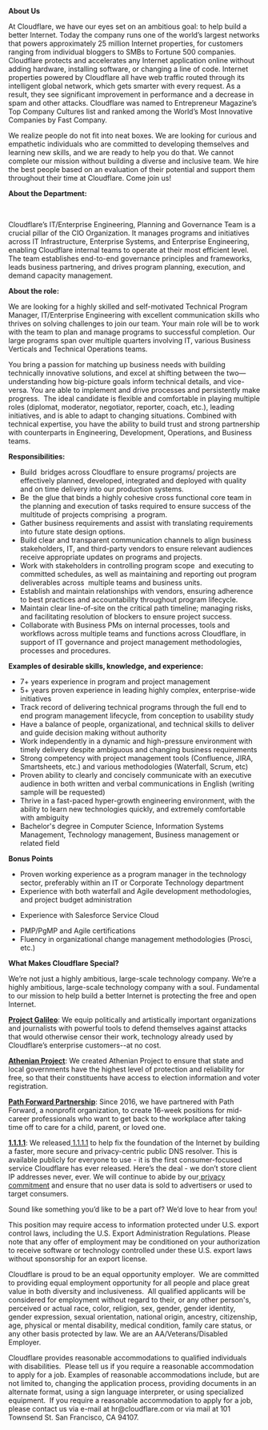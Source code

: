 <div class="content-intro">
	<div><strong>About Us</strong></div>
	<div>
		<p><span style="font-weight: 400;">At Cloudflare, we have our eyes set on an ambitious goal: to help build a better Internet. Today the company runs one of the world’s largest networks that powers approximately 25 million Internet properties, for customers ranging from individual bloggers to SMBs to Fortune 500 companies. Cloudflare protects and accelerates any Internet application online without adding hardware, installing software, or changing a line of code. Internet properties powered by Cloudflare all have web traffic routed through its intelligent global network, which gets smarter with every request. As a result, they see significant improvement in performance and a decrease in spam and other attacks. Cloudflare was named to Entrepreneur Magazine’s Top Company Cultures list and ranked among the World’s Most Innovative Companies by Fast Company.</span><span style="font-weight: 400;">&nbsp;</span></p>
		<p><span style="font-weight: 400;">We realize people do not fit into neat boxes. We are looking for curious and empathetic individuals who are committed to developing themselves and learning new skills, and we are ready to help you do that. We cannot complete our mission without building a diverse and inclusive team. We hire the best people based on an evaluation of their potential and support them throughout their time at Cloudflare. Come join us!&nbsp;</span></p>
	</div>
</div>
<p><strong>About the Department:</strong></p>
<p>&nbsp;</p>
<p><span style="font-weight: 400;">Cloudflare’s IT/Enterprise Engineering, Planning and Governance Team is a crucial pillar of the CIO Organization. It manages programs and initiatives across IT Infrastructure, Enterprise Systems, and Enterprise Engineering, enabling Cloudflare internal teams to operate at their most efficient level. The team establishes end-to-end governance principles and frameworks, leads business partnering, and drives program planning, execution, and demand capacity management.&nbsp;</span></p>
<p><strong>About the role:</strong></p>
<p><span style="font-weight: 400;">We are looking for a highly skilled and self-motivated Technical Program Manager, IT/Enterprise Engineering with excellent communication skills who thrives on solving challenges to join our team. Your main role will be to work with the team to plan and manage programs to successful completion. Our large programs span over multiple quarters involving IT, various Business Verticals and Technical Operations teams.&nbsp;</span></p>
<p><span style="font-weight: 400;">You bring a passion for matching up business needs with building technically innovative solutions, and excel at shifting between the two—understanding how big-picture goals inform technical details, and vice-versa. You are able to implement and drive processes and persistently make progress.&nbsp; The ideal candidate is flexible and comfortable in playing multiple roles (diplomat, moderator, negotiator, reporter, coach, etc.), leading initiatives, and is able to adapt to changing situations. Combined with technical expertise, you have the ability to build trust and strong partnership with counterparts in Engineering, Development, Operations, and Business teams.</span></p>
<p><strong>Re</strong><strong>sponsibilities:</strong></p>
<ul>
	<li style="font-weight: 400;"><span style="font-weight: 400;">Build&nbsp; bridges across Cloudflare to ensure programs/ projects are effectively planned, developed, integrated and deployed with quality and on time delivery into our production systems.</span></li>
	<li style="font-weight: 400;"><span style="font-weight: 400;">Be&nbsp; the glue that binds a highly cohesive cross functional core team in the planning and execution of tasks required to ensure success of the multitude of projects comprising&nbsp; a program.</span></li>
	<li style="font-weight: 400;"><span style="font-weight: 400;">Gather business requirements and assist with translating requirements into future state design options.</span></li>
	<li style="font-weight: 400;"><span style="font-weight: 400;">Build clear and transparent communication channels to align business stakeholders, IT, and third-party vendors to ensure relevant audiences receive appropriate updates on programs and projects.</span></li>
	<li style="font-weight: 400;"><span style="font-weight: 400;">Work with stakeholders in controlling program scope&nbsp; and executing to committed schedules, as well as maintaining and reporting out program deliverables across&nbsp; multiple teams and business units.</span></li>
	<li style="font-weight: 400;"><span style="font-weight: 400;">Establish and maintain relationships with vendors, ensuring adherence to best practices and accountability throughout program lifecycle.</span></li>
	<li style="font-weight: 400;"><span style="font-weight: 400;">Maintain clear line-of-site on the critical path timeline; managing risks, and facilitating resolution of blockers to ensure project success.</span></li>
	<li style="font-weight: 400;"><span style="font-weight: 400;">Collaborate with Business PMs on internal processes, tools and workflows across multiple teams and functions across Cloudflare, in support of IT governance and project management methodologies, processes and procedures.</span></li>
</ul>
<p><strong>Examples of desirable skills, knowledge, and experience:</strong></p>
<ul>
	<li style="font-weight: 400;"><span style="font-weight: 400;">7+ years experience in program and project management</span></li>
	<li style="font-weight: 400;"><span style="font-weight: 400;">5+ years proven experience in leading highly complex, enterprise-wide initiatives</span></li>
	<li style="font-weight: 400;"><span style="font-weight: 400;">Track record of delivering technical programs through the full end to end program management lifecycle, from conception to usability study</span></li>
	<li style="font-weight: 400;"><span style="font-weight: 400;">Have a balance of people, organizational, and technical skills to deliver and guide decision making without authority</span></li>
	<li style="font-weight: 400;"><span style="font-weight: 400;">Work independently in a dynamic and high-pressure environment with timely delivery despite ambiguous and changing business requirements</span></li>
	<li style="font-weight: 400;"><span style="font-weight: 400;">Strong competency with project management tools (Confluence, JIRA, Smartsheets, etc.) and various methodologies (Waterfall, Scrum, etc)&nbsp;&nbsp;</span></li>
	<li style="font-weight: 400;"><span style="font-weight: 400;">Proven ability to clearly and concisely communicate with an executive audience in both written and verbal communications in English (writing sample will be requested)</span></li>
	<li style="font-weight: 400;"><span style="font-weight: 400;">Thrive in a fast-paced hyper-growth engineering environment, with the ability to learn new technologies quickly, and extremely comfortable&nbsp; with ambiguity</span></li>
	<li style="font-weight: 400;"><span style="font-weight: 400;">Bachelor's degree in Computer Science, Information Systems Management, Technology management, Business management or related field</span></li>
</ul>
<p><strong>Bonus Points</strong></p>
<ul>
	<li style="font-weight: 400;"><span style="font-weight: 400;">Proven working experience as a program manager in the technology sector, preferably within an IT or Corporate Technology department</span></li>
	<li style="font-weight: 400;"><span style="font-weight: 400;">Experience with both waterfall and Agile development methodologies, and project budget administration</span></li>
</ul>
<ul>
	<li style="font-weight: 400;"><span style="font-weight: 400;">Experience with Salesforce Service Cloud</span></li>
</ul>
<ul>
	<li style="font-weight: 400;"><span style="font-weight: 400;">PMP/PgMP and Agile certifications</span></li>
	<li style="font-weight: 400;"><span style="font-weight: 400;">Fluency in organizational change management methodologies (Prosci, etc.)</span></li>
</ul>
<div class="content-conclusion">
	<p><strong>What Makes Cloudflare Special?</strong></p>
	<p><span style="font-weight: 400;">We’re not just a highly ambitious, large-scale technology company. We’re a highly ambitious, large-scale technology company with a soul. Fundamental to our mission to help build a better Internet is protecting the free and open Internet.</span></p>
	<p><a href="https://blog.cloudflare.com/protecting-free-expression-online/"><strong>Project Galileo</strong></a><span style="font-weight: 400;">: We equip politically and artistically important organizations and journalists with powerful tools to defend themselves against attacks that would otherwise censor their work, technology already used by Cloudflare’s enterprise customers--at no cost.</span></p>
	<p><strong><a href="https://www.cloudflare.com/athenian/">Athenian Project</a></strong><span style="font-weight: 400;">: We created Athenian Project to ensure that state and local governments have the highest level of protection and reliability for free, so that their constituents have access to election information and voter registration.</span></p>
	<p><a href="https://blog.cloudflare.com/tag/path-forward/"><strong>Path Forward Partnership</strong></a><span style="font-weight: 400;">: Since 2016, we have partnered with Path Forward, a nonprofit organization, to create 16-week positions for mid-career professionals who want to get back to the workplace after taking time off to care for a child, parent, or loved one.</span></p>
	<p><a href="https://1.1.1.1/"><strong>1.1.1.1</strong></a><span style="font-weight: 400;">: We released</span><a href="https://1.1.1.1/"> <span style="font-weight: 400;">1.1.1.1</span></a><span style="font-weight: 400;"> to help fix the foundation of the Internet by building a faster, more secure and privacy-centric public DNS resolver. This is available publicly for everyone to use - it is the first consumer-focused service Cloudflare has ever released. Here’s the deal - we don’t store client IP addresses never, ever. We will continue to abide by our</span><a href="https://developers.cloudflare.com/1.1.1.1/privacy/public-dns-resolver"> privacy commitment</a><span style="font-weight: 400;"> and ensure that no user data is sold to advertisers or used to target consumers.</span></p>
	<p><span style="font-weight: 400;">Sound like something you’d like to be a part of? We’d love to hear from you!</span></p>
	<p><span style="font-weight: 400;">This position may require access to information protected under U.S. export control laws, including the U.S. Export Administration Regulations. Please note that any offer of employment may be conditioned on your authorization to receive software or technology controlled under these U.S. export laws without sponsorship for an export license.</span></p>
	<p><span style="font-weight: 400;">Cloudflare is proud to be an equal opportunity employer. &nbsp;We are committed to providing equal employment opportunity for all people and place great value in both diversity and inclusiveness. &nbsp;All qualified applicants will be considered for employment without regard to their, or any other person's, perceived or actual</span> <span style="font-weight: 400;">race, color, religion, sex, gender, gender identity, gender expression, sexual orientation, national origin, ancestry, citizenship, age, physical or mental disability, medical condition, family care status, or any other basis protected by law. </span><span style="font-weight: 400;">We are an AA/Veterans/Disabled Employer.</span></p>
	<p><span style="font-weight: 400;">Cloudflare provides reasonable accommodations to qualified individuals with disabilities. &nbsp;Please tell us if you require a reasonable accommodation to apply for a job. Examples of reasonable accommodations include, but are not limited to, changing the application process, providing documents in an alternate format, using a sign language interpreter, or using specialized equipment. &nbsp;If you require a reasonable accommodation to apply for a job, please contact us via e-mail at </span><span style="font-weight: 400;">hr@cloudflare.com</span><span style="font-weight: 400;"> or via mail at 101 Townsend St. San Francisco, CA 94107.</span></p>
</div>